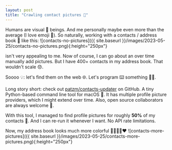 ```yaml
---
layout: post
title: "Crawling contact pictures 👤"
---
```


Humans are visual 👀 beings.
And me personally maybe even more than the average (I love emoji 🙈).
So naturally, working with a contacts / address book 📔 like this:
![contacts-no-pictures]({{ site.baseurl }}/images/2023-05-25/contacts-no-pictures.png){:height="250px"}

isn't very appealing to me.
Now of course, I can go about an over time manually add pictures.
But I have 400+ contacts in my address book.
That wouldn't scale 😞.

Soooo 💡: let's find them on the web 🌐.
Let's program ⌨️ something 🎉🙌.

Long story short: check out [patzm/contacts-updater](https://github.com/patzm/contacts-updater) on GitHub.
A tiny Python-based command line tool for macOS 🍏.
It has multiple profile picture providers, which I might extend over time.
Also, open source collaborators are always welcome 🤗.

With this tool, I managed to find profile pictures for roughly **50%** of my contacts 🚀.
And I can re-run it whenever I want.
No API rate limitations.

Now, my address book looks much more colorful 🧡💙💚💜❤️
![contacts-more-pictures]({{ site.baseurl }}/images/2023-05-25/contacts-more-pictures.png){:height="250px"}

